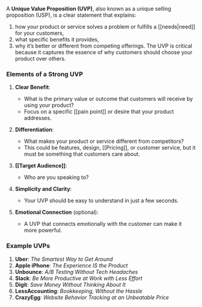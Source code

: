 A **Unique Value Proposition (UVP)**, also known as a unique selling proposition (USP), is a clear statement that explains:
1. how your product or service solves a problem or fulfills a [[needs|need]] for your customers, 
2. what specific benefits it provides, 
3. why it’s better or different from competing offerings. 
The UVP is critical because it captures the essence of why customers should choose your product over others.

### Elements of a Strong UVP

1. **Clear Benefit**:
   - What is the primary value or outcome that customers will receive by using your product? 
   - Focus on a specific [[pain point]] or desire that your product addresses.
   
2. **Differentiation**:
   - What makes your product or service different from competitors? 
   - This could be features, design, [[Pricing]], or customer service, but it must be something that customers care about.

3. **[[Target Audience]]**:
   - Who are you speaking to? 

4. **Simplicity and Clarity**:
   - Your UVP should be easy to understand in just a few seconds. 
   
5. **Emotional Connection** (optional):
   - A UVP that connects emotionally with the customer can make it more powerful. 

### Example UVPs

1. **Uber**: *The Smartest Way to Get Around*
2. **Apple iPhone**: *The Experience IS the Product*
3. **Unbounce**: *A/B Testing Without Tech Headaches*
4. **Slack**: *Be More Productive at Work with Less Effort*
5. **Digit**: *Save Money Without Thinking About It*
6. **LessAccounting**: *Bookkeeping, Without the Hassle*
7. **CrazyEgg**: *Website Behavior Tracking at an Unbeatable Price*
